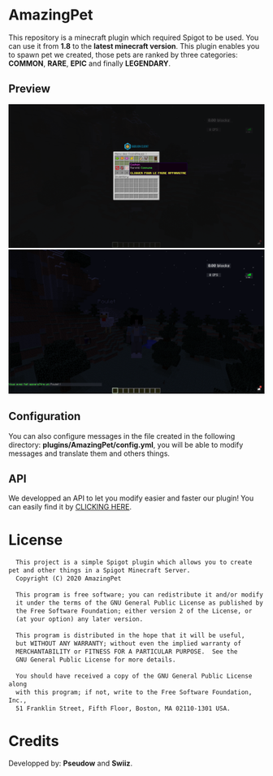 # AmazingPet
This repository is a minecraft plugin which required Spigot to be used.
You can use it from **1.8** to the **latest minecraft version**. This
plugin enables you to spawn pet we created, those pets are ranked by
three categories: __COMMON__, __RARE__, __EPIC__ and finally __LEGENDARY__. 

## Preview
![Screenshot](images/2020-11-08_14.42.47.png)
![Screenshot](images/2020-11-08_14.43.45.png)

## Configuration
You can also configure messages in the file created in the following directory:
**plugins/AmazingPet/config.yml**, you will be able to modify messages and translate them
and others things.

## API
We developped an API to let you modify easier and faster our plugin!
You can easily find it by [CLICKING HERE](https://github.com/Pseudow/AmazingPetAPI).

# License
```
  This project is a simple Spigot plugin which allows you to create pet and other things in a Spigot Minecraft Server.
  Copyright (C) 2020 AmazingPet

  This program is free software; you can redistribute it and/or modify
  it under the terms of the GNU General Public License as published by
  the Free Software Foundation; either version 2 of the License, or
  (at your option) any later version.

  This program is distributed in the hope that it will be useful,
  but WITHOUT ANY WARRANTY; without even the implied warranty of
  MERCHANTABILITY or FITNESS FOR A PARTICULAR PURPOSE.  See the
  GNU General Public License for more details.

  You should have received a copy of the GNU General Public License along
  with this program; if not, write to the Free Software Foundation, Inc.,
  51 Franklin Street, Fifth Floor, Boston, MA 02110-1301 USA.
```

# Credits
Developped by: **Pseudow** and **Swiiz**.

